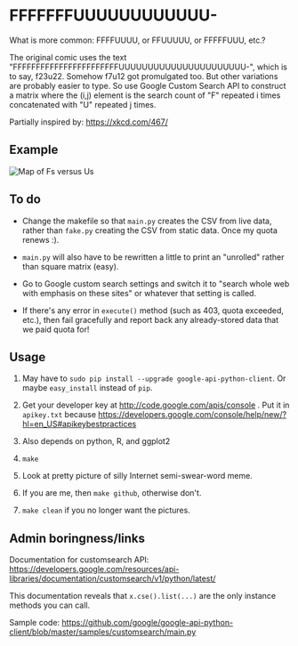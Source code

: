 FFFFFFFUUUUUUUUUUUU-
========

What is more common: FFFFUUUU, or FFUUUUU, or FFFFFUUU, etc.?

The original comic uses the text
"FFFFFFFFFFFFFFFFFFFFFFFUUUUUUUUUUUUUUUUUUUUUU-", which is to say,
f23u22. Somehow f7u12 got promulgated too. But other variations are
probably easier to type. So use Google Custom Search API to construct
a matrix where the (i,j) element is the search count of "F" repeated i
times concatenated with "U" repeated j times.

Partially inspired by: https://xkcd.com/467/

Example
--------
![Map of Fs versus Us](https://dl.dropboxusercontent.com/u/38640281/github_img/ffuu_map.png)

To do
--------
* Change the makefile so that `main.py` creates the CSV from
live data, rather than `fake.py` creating the CSV from static data.
Once my quota renews :). 

* `main.py` will also have to be rewritten a little to print an
"unrolled" rather than square matrix (easy).

* Go to Google custom search settings and switch it to "search whole
web with emphasis on these sites" or whatever that setting is called.

* If there's any error in `execute()` method (such as 403, quota
exceeded, etc.), then fail gracefully and report back any
already-stored data that we paid quota for!

Usage
--------

1. May have to `sudo pip install --upgrade google-api-python-client`.
Or maybe `easy_install` instead of `pip`.

2. Get your developer key at http://code.google.com/apis/console . Put
  it in `apikey.txt` because
  https://developers.google.com/console/help/new/?hl=en_US#apikeybestpractices

3. Also depends on python, R, and ggplot2

4. `make`

5. Look at pretty picture of silly Internet semi-swear-word meme.

6. If you are me, then `make github`, otherwise don't.

7. `make clean` if you no longer want the pictures.


Admin boringness/links
--------

Documentation for customsearch API:
https://developers.google.com/resources/api-libraries/documentation/customsearch/v1/python/latest/

This documentation reveals that `x.cse().list(...)` are the only
instance methods you can call.

Sample code:
https://github.com/google/google-api-python-client/blob/master/samples/customsearch/main.py
